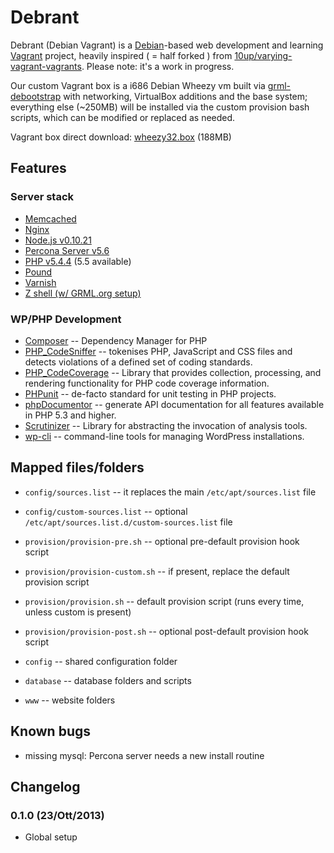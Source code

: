 # Debrant 

Debrant (Debian Vagrant) is a [Debian](https://debian.org)-based web development and learning [Vagrant](http://vagrantup.com) project, heavily inspired ( = half forked ) from [10up/varying-vagrant-vagrants](https://github.com/10up/varying-vagrant-vagrants). Please note: it's a work in progress.

Our custom Vagrant box is a i686 Debian Wheezy vm built via [grml-debootstrap](http://grml.org/grml-debootstrap/) with networking, VirtualBox additions and the base system; everything else (~250MB) will be installed via the custom provision bash scripts, which can be modified or replaced as needed.

Vagrant box direct download: [wheezy32.box](http://tools.swergroup.com/downloads/wheezy32.box) (188MB)

## Features

### Server stack

* [Memcached](http://memcached.org)
* [Nginx](http://nginx.org)
* [Node.js v0.10.21](http://nodejs.org)
* [Percona Server v5.6](http://www.percona.com/software/percona-server)
* [PHP v5.4.4](http://php.net) (5.5 available)
* [Pound](http://www.apsis.ch/pound)
* [Varnish](https://www.varnish-cache.org)
* [Z shell (w/ GRML.org setup)](http://grml.org/zsh/)

### WP/PHP Development

* [Composer](http://getcomposer.org/) -- Dependency Manager for PHP
* [PHP_CodeSniffer](https://github.com/squizlabs/PHP_CodeSniffer) -- tokenises PHP, JavaScript and CSS files and detects violations of a defined set of coding standards.
* [PHP_CodeCoverage](https://github.com/sebastianbergmann/php-code-coverage) -- Library that provides collection, processing, and rendering functionality for PHP code coverage information.
* [PHPunit](https://github.com/sebastianbergmann/phpunit/) -- de-facto standard for unit testing in PHP projects.
* [phpDocumentor](http://phpdoc.org/) -- generate API documentation for all features available in PHP 5.3 and higher.
* [Scrutinizer](https://github.com/scrutinizer-ci/scrutinizer) -- Library for abstracting the invocation of analysis tools.
* [wp-cli](wp-cli.org) -- command-line tools for managing WordPress installations.


## Mapped files/folders

* `config/sources.list` -- it replaces the main `/etc/apt/sources.list` file
* `config/custom-sources.list` -- optional `/etc/apt/sources.list.d/custom-sources.list` file
* `provision/provision-pre.sh` -- optional pre-default provision hook script
* `provision/provision-custom.sh` -- if present, replace the default provision script
* `provision/provision.sh` -- default provision script (runs every time, unless custom is present)
* `provision/provision-post.sh` -- optional post-default provision hook script

* `config` -- shared configuration folder
* `database` -- database folders and scripts
* `www` -- website folders

## Known bugs

* missing mysql: Percona server needs a new install routine


## Changelog

### 0.1.0 (23/Ott/2013)

* Global setup

